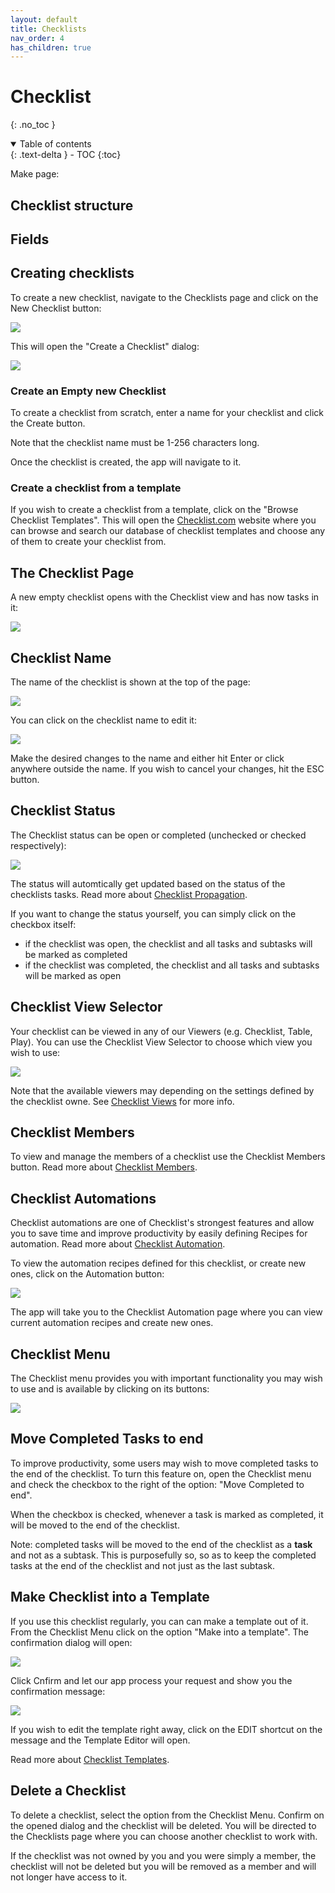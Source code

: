 ```yaml
---
layout: default
title: Checklists
nav_order: 4
has_children: true
---
```

# Checklist
{: .no_toc }


<details open markdown="block">
  <summary>
    Table of contents
  </summary>
  {: .text-delta }
- TOC
{:toc}
</details>

Make page:
## Checklist structure
## Fields

## Creating checklists
To create a new checklist, navigate to the Checklists page and click on the New Checklist button:

![](/assets/images/checklists/checklist-add.png)

This will open the "Create a Checklist" dialog:

![](/assets/images/checklists/checklist-add-dialog.png)

### Create an Empty new Checklist
To create a checklist from scratch, enter a name for your checklist and click the Create button.

Note that the checklist name must be 1-256 characters long. 

Once the checklist is created, the app will navigate to it.

### Create a checklist from a template
If you wish to create a checklist from a template, click on the "Browse Checklist Templates". This will open the [Checklist.com](https://checklist.com/templates) website where you can browse and search our database of checklist templates and choose any of them to create your checklist from.

## The Checklist Page
A new empty checklist opens with the Checklist view and has now tasks in it:

![](/assets/images/checklists/checklist-new.png)

## Checklist Name
The name of the checklist is shown at the top of the page:

![](/assets/images/checklists/checklist-page-name.png)

You can click on the checklist name to edit it:

![](/assets/images/checklists/checklist-page-name-edit.png)

Make the desired changes to the name and either hit Enter or click anywhere outside the name. If you wish to cancel your changes, hit the ESC button.

## Checklist Status
The Checklist status can be open or completed (unchecked or checked respectively):

![](/assets/images/checklists/checklist-page-status.png)

The status will automtically get updated based on the status of the checklists tasks. Read more about  [Checklist Propagation](/checklist/propagation).

If you want to change the status yourself, you can simply click on the checkbox itself:
* if the checklist was open, the checklist and all tasks and subtasks will be marked as completed
* if the checklist was completed, the checklist and all tasks and subtasks will be marked as open

## Checklist View Selector
Your checklist can be viewed in any of our Viewers (e.g. Checklist, Table, Play). You can use the Checklist View Selector to choose which view you wish to use:

![](/assets/images/checklists/checklist-page-view-selector.png)

Note that the available viewers may depending on the settings defined by the checklist owne. See [Checklist Views](/checklist/views) for more info.

## Checklist Members
To view and manage the members of a checklist use the Checklist Members button. Read more about [Checklist Members](/checklist/checklist-members).

## Checklist Automations
Checklist automations are one of Checklist's strongest features and allow you to save time and improve productivity by easily defining Recipes for automation. Read more about [Checklist Automation](/automation).

To view the automation recipes defined for this checklist, or create new ones, click on the Automation button:

![](/assets/images/checklists/checklist-page-automation.png)

The app will take you to the Checklist Automation page where you can view current automation recipes and create new ones.

## Checklist Menu
The Checklist menu provides you with important functionality you may wish to use and is available by clicking on its buttons:

![](/assets/images/checklists/checklist-page-menu.png)

## Move Completed Tasks to end
To improve productivity, some users may wish to move completed tasks to the end of the checklist. To turn this feature on, open the Checklist menu and check the checkbox to the right of the option: "Move Completed to end". 

When the checkbox is checked, whenever a task is marked as completed, it will be moved to the end of the checklist. 

Note: completed tasks will be moved to the end of the checklist as a **task** and not as a subtask. This is purposefully so, so as to keep the completed tasks at the end of the checklist and not just as the last subtask.

## Make Checklist into a Template
If you use this checklist regularly, you can can make a template out of it. From the Checklist Menu click on the option "Make into a template". The confirmation dialog will open:

![](/assets/images/checklists/checklist-make-template-dialog.png)

Click Cnfirm and let our app process your request and show you the confirmation message:

![](/assets/images/checklists/checklist-make-template-confirmed.png)

If you wish to edit the template right away, click on the EDIT shortcut on the message and the Template Editor will open.

Read more about [Checklist Templates](/templates).

## Delete a Checklist
To delete a checklist, select the option from the Checklist Menu. Confirm on the opened dialog and the checklist will be deleted. You will be directed to the Checklists page where you can choose another checklist to work with.

If the checklist was not owned by you and you were simply a member, the checklist will not be deleted but you will be removed as a member and will not longer have access to it.